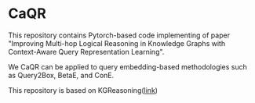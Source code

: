 # CaQR
This repository contains Pytorch-based code implementing of paper "Improving Multi-hop Logical Reasoning in Knowledge Graphs with Context-Aware Query Representation Learning". 

We CaQR can be applied to query embedding-based methodologies such as Query2Box, BetaE, and ConE.

This repository is based on KGReasoning([link])


[link]: https://github.com/snap-stanford/KGReasoning
